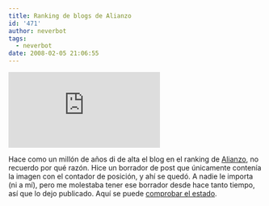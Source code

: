 ```yaml
---
title: Ranking de blogs de Alianzo
id: '471'
author: neverbot
tags:
  - neverbot
date: 2008-02-05 21:06:55
---
```


[![](http://www.alianzo.com/ranking-blogs/boton.php?url=https://neverbot.com)](http://www.alianzo.com/top-blogs/)

[](http://www.alianzo.com/top-blogs/)

Hace como un millón de años di de alta el blog en el ranking de [Alianzo](http://www.alianzo.com/), no recuerdo por qué razón. Hice un borrador de post que únicamente contenía la imagen con el contador de posición, y ahí se quedó. A nadie le importa (ni a mí), pero me molestaba tener ese borrador desde hace tanto tiempo, así que lo dejo publicado. Aquí se puede [comprobar el estado](http://www.alianzo.com/blog/neverbotcom).